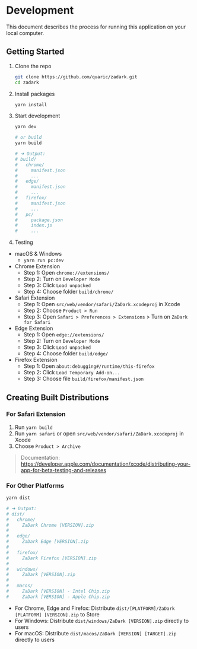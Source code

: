 # Development

This document describes the process for running this application on your local computer.

## Getting Started

1. Clone the repo
    ```bash
    git clone https://github.com/quaric/zadark.git
    cd zadark
    ```

2. Install packages
    ```bash
    yarn install
    ```

3. Start development
    ```bash
    yarn dev

    # or build
    yarn build

    # ➜ Output:
    # build/
    #   chrome/
    #     manifest.json
    #     ...
    #   edge/
    #     manifest.json
    #     ...
    #   firefox/
    #     manifest.json
    #     ...
    #   pc/
    #     package.json
    #     index.js
    #     ...
    ```

4. Testing

- macOS & Windows
  - `yarn run pc:dev`
- Chrome Extension
  - Step 1: Open `chrome://extensions/`
  - Step 2: Turn on `Developer Mode`
  - Step 3: Click `Load unpacked`
  - Step 4: Choose folder `build/chrome/`
- Safari Extension
  - Step 1: Open `src/web/vendor/safari/ZaDark.xcodeproj` in Xcode
  - Step 2: Choose `Product > Run`
  - Step 3: Open `Safari > Preferences > Extensions` > Turn on `ZaDark for Safari`
- Edge Extension
  - Step 1: Open `edge://extensions/`
  - Step 2: Turn on `Developer Mode`
  - Step 3: Click `Load unpacked`
  - Step 4: Choose folder `build/edge/`
- Firefox Extension
  - Step 1: Open `about:debugging#/runtime/this-firefox`
  - Step 2: Click `Load Temporary Add-on...`
  - Step 3: Choose file `build/firefox/manifest.json`

## Creating Built Distributions

### For Safari Extension

1. Run `yarn build`
2. Run `yarn safari` or open `src/web/vendor/safari/ZaDark.xcodeproj` in Xcode
3. Choose `Product > Archive`

> Documentation: https://developer.apple.com/documentation/xcode/distributing-your-app-for-beta-testing-and-releases

### For Other Platforms

```bash
yarn dist

# ➜ Output:
# dist/
#   chrome/
#     ZaDark Chrome [VERSION].zip
#
#   edge/
#     ZaDark Edge [VERSION].zip
#
#   firefox/
#     ZaDark Firefox [VERSION].zip
#
#   windows/
#     ZaDark [VERSION].zip
#
#   macos/
#     ZaDark [VERSION] - Intel Chip.zip
#     ZaDark [VERSION] - Apple Chip.zip
```

- For Chrome, Edge and Firefox: Distribute `dist/[PLATFORM]/ZaDark [PLATFORM] [VERSION].zip` to Store
- For Windows: Distribute `dist/windows/ZaDark [VERSION].zip` directly to users
- For macOS: Distribute `dist/macos/ZaDark [VERSION] [TARGET].zip` directly to users
